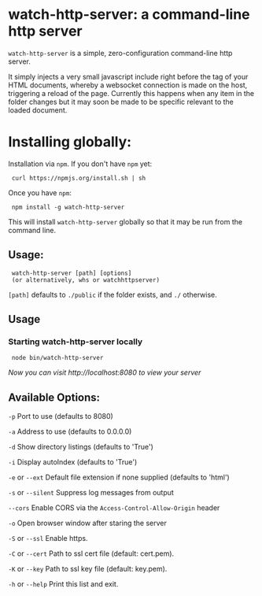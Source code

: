 # watch-http-server: a command-line http server

`watch-http-server` is a simple, zero-configuration command-line http server.

It simply injects a very small javascript include right before the </body> tag of your HTML documents, whereby
a websocket connection is made on the host, triggering a reload of the page. Currently this happens when
any item in the folder changes but it may soon be made to be specific relevant to the loaded document.

# Installing globally:

Installation via `npm`.  If you don't have `npm` yet:

     curl https://npmjs.org/install.sh | sh

Once you have `npm`:

     npm install -g watch-http-server

This will install `watch-http-server` globally so that it may be run from the command line.

## Usage:

     watch-http-server [path] [options]
     (or alternatively, whs or watchhttpserver)

`[path]` defaults to `./public` if the folder exists, and `./` otherwise.

## Usage

### Starting watch-http-server locally

     node bin/watch-http-server

*Now you can visit http://localhost:8080 to view your server*

## Available Options:

`-p` Port to use (defaults to 8080)

`-a` Address to use (defaults to 0.0.0.0)

`-d` Show directory listings (defaults to 'True')

`-i` Display autoIndex (defaults to 'True')

`-e` or `--ext` Default file extension if none supplied (defaults to 'html')

`-s` or `--silent` Suppress log messages from output

`--cors` Enable CORS via the `Access-Control-Allow-Origin` header

`-o` Open browser window after staring the server

`-S` or `--ssl` Enable https.

`-C` or `--cert` Path to ssl cert file (default: cert.pem).

`-K` or `--key` Path to ssl key file (default: key.pem).

`-h` or `--help` Print this list and exit.
